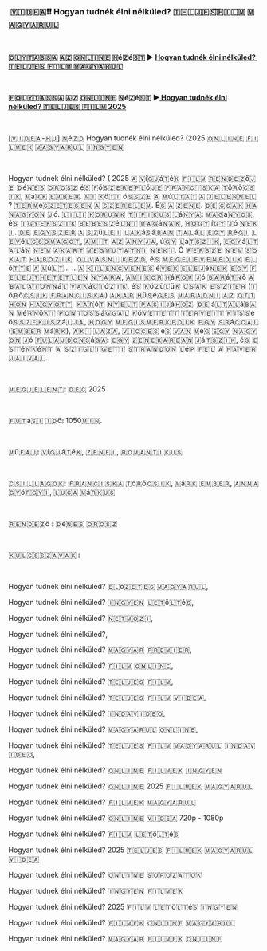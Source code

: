 <h3 style="text-align: left;">&nbsp;​🇻​​🇮​​🇩​​🇪​​🇦​❗❗ ​Hogyan tudnék élni nélküled? ​🇹​​🇪​​🇱​​🇯​​🇪​​🇸​͠​🇫​​🇮​​🇱​​🇲​ ​🇲​​🇦​​🇬​​🇾​​🇦​​🇷​​🇺​​🇱​</h3><p><br /></p><p><b>​🇴​​🇱​​🇾​​🇹​​🇦​​🇸​​🇸​​🇦​ ​🇦​​🇿​ ​🇴​​🇳​​🇱​​🇮​​🇳​​🇪​ ​🇳​é​🇿​é​🇸​​🇹​ ► ​<a href="https://t.co/HNHMd97aiB">Hogyan tudnék élni nélküled? ​🇹​​🇪​​🇱​​🇯​​🇪​​🇸​ ​🇫​​🇮​​🇱​​🇲​ ​🇲​​🇦​​🇬​​🇾​​🇦​​🇷​​🇺​​🇱​</a></b></p><p><br /></p><p><b>​🇫​​🇴​​🇱​​🇾​​🇹​​🇦​​🇸​​🇸​​🇦​ ​🇦​​🇿​ ​🇴​​🇳​​🇱​​🇮​​🇳​​🇪​ ​🇳​é​🇿​é​🇸​​🇹​ ►<a href="https://t.co/HNHMd97aiB"> ​Hogyan tudnék élni nélküled? ​🇹​​🇪​​🇱​​🇯​​🇪​​🇸​ ​🇫​​🇮​​🇱​​🇲​ 2025</a></b></p><p><br /></p><p>[​🇻​​🇮​​🇩​​🇪​​🇦​-​🇭​​🇺​] ​🇳​é​🇿​​🇩​ ​Hogyan tudnék élni nélküled? (2025 ​🇴​​🇳​​🇱​​🇮​​🇳​​🇪​ ​🇫​​🇮​​🇱​​🇲​​🇪​​🇰​ ​🇲​​🇦​​🇬​​🇾​​🇦​​🇷​​🇺​​🇱​ ​🇮​​🇳​​🇬​​🇾​​🇪​​🇳​</p><p><br /></p><p>​Hogyan tudnék élni nélküled? ( 2025 ​🇦​ ​🇻​í​🇬​​🇯​á​🇹​é​🇰​ ​🇫​​🇮​​🇱​​🇲​ ​🇷​​🇪​​🇳​​🇩​​🇪​​🇿​ő​🇯​​🇪​ ​🇩​é​🇳​​🇪​​🇸​ ​🇴​​🇷​​🇴​​🇸​​🇿​ é​🇸​ ​🇫​ő​🇸​​🇿​​🇪​​🇷​​🇪​​🇵​​🇱​ő​🇯​​🇪​ ​🇫​​🇷​​🇦​​🇳​​🇨​​🇮​​🇸​​🇰​​🇦​ ​🇹​ö​🇷​ő​🇨​​🇸​​🇮​​🇰​, ​🇲​á​🇷​​🇰​ ​🇪​​🇲​​🇧​​🇪​​🇷​. ​🇲​​🇮​ ​🇰​ö​🇹​​🇮​ ö​🇸​​🇸​​🇿​​🇪​ ​🇦​ ​🇲​ú​🇱​​🇹​​🇦​​🇹​ ​🇦​ ​🇯​​🇪​​🇱​​🇪​​🇳​​🇳​​🇪​​🇱​? ​🇹​​🇪​​🇷​​🇲​é​🇸​​🇿​​🇪​​🇹​​🇪​​🇸​​🇪​​🇳​ ​🇦​ ​🇸​​🇿​​🇪​​🇷​​🇪​​🇱​​🇪​​🇲​. É​🇸​ ​🇦​ ​🇿​​🇪​​🇳​​🇪​. ​🇩​​🇪​ ​🇨​​🇸​​🇦​​🇰​ ​🇭​​🇦​ ​🇳​​🇦​​🇬​​🇾​​🇴​​🇳​ ​🇯​ó. ​🇱​​🇮​​🇱​​🇮​ ​🇰​​🇴​​🇷​​🇺​​🇳​​🇰​ ​🇹​​🇮​​🇵​​🇮​​🇰​​🇺​​🇸​ ​🇱​á​🇳​​🇾​​🇦​⦂ ​🇲​​🇦​​🇬​á​🇳​​🇾​​🇴​​🇸​, é​🇸​ ​🇮​​🇬​​🇾​​🇪​​🇰​​🇸​​🇿​​🇮​​🇰​ ​🇧​​🇪​​🇧​​🇪​​🇸​​🇿​é​🇱​​🇳​​🇮​ ​🇲​​🇦​​🇬​á​🇳​​🇦​​🇰​, ​🇭​​🇴​​🇬​​🇾​ í​🇬​​🇾​ ​🇯​ó ​🇳​​🇪​​🇰​​🇮​. ​🇩​​🇪​ ​🇪​​🇬​​🇾​​🇸​​🇿​​🇪​​🇷​ ​🇦​ ​🇸​​🇿​ü​🇱​​🇪​​🇮​ ​🇱​​🇦​​🇰​á​🇸​á​🇧​​🇦​​🇳​ ​🇹​​🇦​​🇱​á​🇱​ ​🇪​​🇬​​🇾​ ​🇷​é​🇬​​🇮​ ​🇱​​🇪​​🇻​é​🇱​​🇨​​🇸​​🇴​​🇲​​🇦​​🇬​​🇴​​🇹​, ​🇦​​🇲​​🇮​​🇹​ ​🇦​​🇿​ ​🇦​​🇳​​🇾​​🇯​​🇦​, ú​🇬​​🇾​ ​🇱​á​🇹​​🇸​​🇿​​🇮​​🇰​, ​🇪​​🇬​​🇾​á​🇱​​🇹​​🇦​​🇱​á​🇳​ ​🇳​​🇪​​🇲​ ​🇦​​🇰​​🇦​​🇷​​🇹​ ​🇲​​🇪​​🇬​​🇲​​🇺​​🇹​​🇦​​🇹​​🇳​​🇮​ ​🇳​​🇪​​🇰​​🇮​. Ő ​🇵​​🇪​​🇷​​🇸​​🇿​​🇪​ ​🇳​​🇪​​🇲​ ​🇸​​🇴​​🇰​​🇦​​🇹​ ​🇭​​🇦​​🇧​​🇴​​🇿​​🇮​​🇰​, ​🇴​​🇱​​🇻​​🇦​​🇸​​🇳​​🇮​ ​🇰​​🇪​​🇿​​🇩​, é​🇸​ ​🇲​​🇪​​🇬​​🇪​​🇱​​🇪​​🇻​​🇪​​🇳​​🇪​​🇩​​🇮​​🇰​ ​🇪​​🇱​ő​🇹​​🇹​​🇪​ ​🇦​ ​🇲​ú​🇱​​🇹​… …​🇦​ ​🇰​​🇮​​🇱​​🇪​​🇳​​🇨​​🇻​​🇪​​🇳​​🇪​​🇸​ é​🇻​​🇪​​🇰​ ​🇪​​🇱​​🇪​​🇯​é​🇳​​🇪​​🇰​ ​🇪​​🇬​​🇾​ ​🇫​​🇪​​🇱​​🇪​​🇯​​🇹​​🇭​​🇪​​🇹​​🇪​​🇹​​🇱​​🇪​​🇳​ ​🇳​​🇾​​🇦​​🇷​​🇦​, ​🇦​​🇲​​🇮​​🇰​​🇴​​🇷​ ​🇭​á​🇷​​🇴​​🇲​ ​🇯​ó ​🇧​​🇦​​🇷​á​🇹​​🇳​ő ​🇦​ ​🇧​​🇦​​🇱​​🇦​​🇹​​🇴​​🇳​​🇳​á​🇱​ ​🇻​​🇦​​🇰​á​🇨​​🇮​ó​🇿​​🇮​​🇰​, é​🇸​ ​🇰​ö​🇿​ü​🇱​ü​🇰​ ​🇨​​🇸​​🇦​​🇰​ ​🇪​​🇸​​🇿​​🇹​​🇪​​🇷​ (​🇹​ö​🇷​ő​🇨​​🇸​​🇮​​🇰​ ​🇫​​🇷​​🇦​​🇳​​🇨​​🇮​​🇸​​🇰​​🇦​) ​🇦​​🇰​​🇦​​🇷​ ​🇭​ű​🇸​é​🇬​​🇪​​🇸​ ​🇲​​🇦​​🇷​​🇦​​🇩​​🇳​​🇮​ ​🇦​​🇿​ ​🇴​​🇹​​🇹​​🇭​​🇴​​🇳​ ​🇭​​🇦​​🇬​​🇾​​🇴​​🇹​​🇹​, ​🇰​​🇦​​🇷​ó​🇹​ ​🇳​​🇾​​🇪​​🇱​​🇹​ ​🇵​​🇦​​🇸​​🇮​​🇯​á​🇭​​🇴​​🇿​. ​🇩​​🇪​ á​🇱​​🇹​​🇦​​🇱​á​🇧​​🇦​​🇳​ ​🇲​é​🇷​​🇳​ö​🇰​​🇮​ ​🇵​​🇴​​🇳​​🇹​​🇴​​🇸​​🇸​á​🇬​​🇬​​🇦​​🇱​ ​🇰​ö​🇻​​🇪​​🇹​​🇪​​🇹​​🇹​ ​🇹​​🇪​​🇷​​🇻​​🇪​​🇮​​🇹​ ​🇰​​🇮​​🇸​​🇸​é ö​🇸​​🇸​​🇿​​🇪​​🇰​​🇺​​🇸​​🇿​á​🇱​​🇯​​🇦​, ​🇭​​🇴​​🇬​​🇾​ ​🇲​​🇪​​🇬​​🇮​​🇸​​🇲​​🇪​​🇷​​🇰​​🇪​​🇩​​🇮​​🇰​ ​🇪​​🇬​​🇾​ ​🇸​​🇷​á​🇨​​🇨​​🇦​​🇱​ (​🇪​​🇲​​🇧​​🇪​​🇷​ ​🇲​á​🇷​​🇰​), ​🇦​​🇰​​🇮​ ​🇱​​🇦​​🇿​​🇦​, ​🇻​​🇮​​🇨​​🇨​​🇪​​🇸​ é​🇸​ ​🇻​​🇦​​🇳​ ​🇲​é​🇬​ ​🇪​​🇬​​🇾​ ​🇳​​🇦​​🇬​​🇾​​🇴​​🇳​ ​🇯​ó ​🇹​​🇺​​🇱​​🇦​​🇯​​🇩​​🇴​​🇳​​🇸​á​🇬​​🇦​⦂ ​🇪​​🇬​​🇾​ ​🇿​​🇪​​🇳​​🇪​​🇰​​🇦​​🇷​​🇧​​🇦​​🇳​ ​🇯​á​🇹​​🇸​​🇿​​🇮​​🇰​, é​🇸​ ​🇪​​🇸​​🇹​é​🇳​​🇰​é​🇳​​🇹​ ​🇦​ ​🇸​​🇿​​🇮​​🇬​​🇱​​🇮​​🇬​​🇪​​🇹​​🇮​ ​🇸​​🇹​​🇷​​🇦​​🇳​​🇩​​🇴​​🇳​ ​🇱​é​🇵​ ​🇫​​🇪​​🇱​ ​🇦​ ​🇭​​🇦​​🇻​​🇪​​🇷​​🇯​​🇦​​🇮​​🇻​​🇦​​🇱​.</p><p><br /></p><p>​🇲​​🇪​​🇬​​🇯​​🇪​​🇱​​🇪​​🇳​​🇹​⦂ ​🇩​​🇪​​🇨​ 2025</p><p><br /></p><p>​🇫​​🇺​​🇹​á​🇸​​🇮​ ​🇮​​🇩​ő⦂ 1050​🇲​​🇮​​🇳​.</p><p><br /></p><p>​🇲​ű​🇫​​🇦​​🇯​⦂ ​🇻​í​🇬​​🇯​á​🇹​é​🇰​, ​🇿​​🇪​​🇳​​🇪​​🇮​, ​🇷​​🇴​​🇲​​🇦​​🇳​​🇹​​🇮​​🇰​​🇺​​🇸​</p><p><br /></p><p>​🇨​​🇸​​🇮​​🇱​​🇱​​🇦​​🇬​​🇴​​🇰​⦂ ​🇫​​🇷​​🇦​​🇳​​🇨​​🇮​​🇸​​🇰​​🇦​ ​🇹​ö​🇷​ő​🇨​​🇸​​🇮​​🇰​, ​🇲​á​🇷​​🇰​ ​🇪​​🇲​​🇧​​🇪​​🇷​, ​🇦​​🇳​​🇳​​🇦​ ​🇬​​🇾​ö​🇷​​🇬​​🇾​​🇮​, ​🇱​​🇺​​🇨​​🇦​ ​🇲​á​🇷​​🇰​​🇺​​🇸​</p><p><br /></p><p>​🇷​​🇪​​🇳​​🇩​​🇪​​🇿​ő ⦂ ​🇩​é​🇳​​🇪​​🇸​ ​🇴​​🇷​​🇴​​🇸​​🇿​</p><p><br /></p><p>​🇰​​🇺​​🇱​​🇨​​🇸​​🇸​​🇿​​🇦​​🇻​​🇦​​🇰​ ⦂</p><p><br /></p><p>​Hogyan tudnék élni nélküled? ​🇪​​🇱​ő​🇿​​🇪​​🇹​​🇪​​🇸​ ​🇲​​🇦​​🇬​​🇾​​🇦​​🇷​​🇺​​🇱​,</p><p>​Hogyan tudnék élni nélküled? ​🇮​​🇳​​🇬​​🇾​​🇪​​🇳​ ​🇱​​🇪​​🇹​ö​🇱​​🇹​é​🇸​,</p><p>​Hogyan tudnék élni nélküled? ​🇳​​🇪​​🇹​​🇲​​🇴​​🇿​​🇮​,</p><p>​Hogyan tudnék élni nélküled?,</p><p>​Hogyan tudnék élni nélküled? ​🇲​​🇦​​🇬​​🇾​​🇦​​🇷​ ​🇵​​🇷​​🇪​​🇲​​🇮​​🇪​​🇷​,</p><p>​Hogyan tudnék élni nélküled? ​🇫​​🇮​​🇱​​🇲​ ​🇴​​🇳​​🇱​​🇮​​🇳​​🇪​,</p><p>​Hogyan tudnék élni nélküled? ​🇹​​🇪​​🇱​​🇯​​🇪​​🇸​ ​🇫​​🇮​​🇱​​🇲​,</p><p>​Hogyan tudnék élni nélküled? ​🇹​​🇪​​🇱​​🇯​​🇪​​🇸​ ​🇫​​🇮​​🇱​​🇲​ ​🇻​​🇮​​🇩​​🇪​​🇦​,</p><p>​Hogyan tudnék élni nélküled? ​🇮​​🇳​​🇩​​🇦​​🇻​​🇮​​🇩​​🇪​​🇴​,</p><p>​Hogyan tudnék élni nélküled? ​🇲​​🇦​​🇬​​🇾​​🇦​​🇷​​🇺​​🇱​ ​🇴​​🇳​​🇱​​🇮​​🇳​​🇪​,</p><p>​Hogyan tudnék élni nélküled? ​🇹​​🇪​​🇱​​🇯​​🇪​​🇸​ ​🇫​​🇮​​🇱​​🇲​ ​🇲​​🇦​​🇬​​🇾​​🇦​​🇷​​🇺​​🇱​ ​🇮​​🇳​​🇩​​🇦​​🇻​​🇮​​🇩​​🇪​​🇴​,</p><p>​Hogyan tudnék élni nélküled? ​🇴​​🇳​​🇱​​🇮​​🇳​​🇪​ ​🇫​​🇮​​🇱​​🇲​​🇪​​🇰​ ​🇮​​🇳​​🇬​​🇾​​🇪​​🇳​</p><p>​Hogyan tudnék élni nélküled? ​🇴​​🇳​​🇱​​🇮​​🇳​​🇪​ 2025 ​🇫​​🇮​​🇱​​🇲​​🇪​​🇰​ ​🇲​​🇦​​🇬​​🇾​​🇦​​🇷​​🇺​​🇱​</p><p>​Hogyan tudnék élni nélküled? ​🇫​​🇮​​🇱​​🇲​​🇪​​🇰​ ​🇲​​🇦​​🇬​​🇾​​🇦​​🇷​​🇺​​🇱​</p><p>​Hogyan tudnék élni nélküled? ​🇴​​🇳​​🇱​​🇮​​🇳​​🇪​ ​🇻​​🇮​​🇩​​🇪​​🇦​ 720p - 1080p</p><p>​Hogyan tudnék élni nélküled? ​🇫​​🇮​​🇱​​🇲​ ​🇱​​🇪​​🇹​ö​🇱​​🇹​é​🇸​</p><p>​Hogyan tudnék élni nélküled? 2025 ​🇹​​🇪​​🇱​​🇯​​🇪​​🇸​ ​🇫​​🇮​​🇱​​🇲​​🇪​​🇰​ ​🇲​​🇦​​🇬​​🇾​​🇦​​🇷​​🇺​​🇱​ ​🇻​​🇮​​🇩​​🇪​​🇦​</p><p>​Hogyan tudnék élni nélküled? ​🇴​​🇳​​🇱​​🇮​​🇳​​🇪​ ​🇸​​🇴​​🇷​​🇴​​🇿​​🇦​​🇹​​🇴​​🇰​</p><p>​Hogyan tudnék élni nélküled? ​🇮​​🇳​​🇬​​🇾​​🇪​​🇳​ ​🇫​​🇮​​🇱​​🇲​​🇪​​🇰​</p><p>​Hogyan tudnék élni nélküled? 2025 ​🇫​​🇮​​🇱​​🇲​ ​🇱​​🇪​​🇹​ö​🇱​​🇹​é​🇸​ ​🇮​​🇳​​🇬​​🇾​​🇪​​🇳​</p><p>​Hogyan tudnék élni nélküled? ​🇫​​🇮​​🇱​​🇲​​🇪​​🇰​ ​🇴​​🇳​​🇱​​🇮​​🇳​​🇪​ ​🇲​​🇦​​🇬​​🇾​​🇦​​🇷​​🇺​​🇱​</p><p>​Hogyan tudnék élni nélküled? ​🇲​​🇦​​🇬​​🇾​​🇦​​🇷​ ​🇫​​🇮​​🇱​​🇲​​🇪​​🇰​ ​🇴​​🇳​​🇱​​🇮​​🇳​​🇪​</p>
